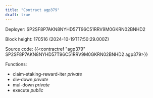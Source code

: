 ```yaml
---
title: "Contract agp379"
draft: true
---
```

Deployer: SP2SF8P7AKN8NYHD57T96C51RRV9M0GKRN02BNHD2


 



Block height: 170516 (2024-10-19T17:50:29.000Z)

Source code: {{<contractref "agp379" SP2SF8P7AKN8NYHD57T96C51RRV9M0GKRN02BNHD2 agp379>}}

Functions:

* claim-staking-reward-iter _private_
* div-down _private_
* mul-down _private_
* execute _public_
